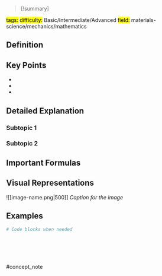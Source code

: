 
> [!summary]
>


<mark class="hltr-cyan">tags:</mark>
<mark class="hltr-cyan">difficulty:</mark> Basic/Intermediate/Advanced
<mark class="hltr-cyan">field:</mark> materials-science/mechanics/mathematics


## Definition


## Key Points

* 
* 
* 

## Detailed Explanation
### Subtopic 1

### Subtopic 2


## Important Formulas


## Visual Representations
![[image-name.png|500]]
*Caption for the image*

## Examples

```python
# Code blocks when needed







```

#concept_note


